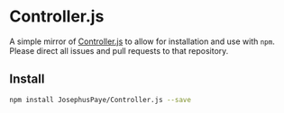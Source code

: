 # Controller.js

A simple mirror of [Controller.js](http://github.com/samiare/Controller.js) to allow for installation and use with `npm`. Please direct all issues and pull requests to that repository.

## Install

```bash
npm install JosephusPaye/Controller.js --save
```
